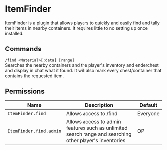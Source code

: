 # ItemFinder
ItemFinder is a plugin that allows players to quickly and easily find and tally their items in nearby containers. It requires little to no setting up once installed. 

## Commands
`/find <Material>[:data] [range]`  
Searches the nearby containers and the player's inventory and enderchest and display in chat what it found. It will also mark every chest/container that contains the requested item. 

## Permissions
Name | Description | Default
--- | --- | ---
`ItemFinder.find` | Allows access to /find | Everyone
`ItemFinder.find.admin` | Allows access to admin features such as unlimited search range and searching other player's inventories | OP

